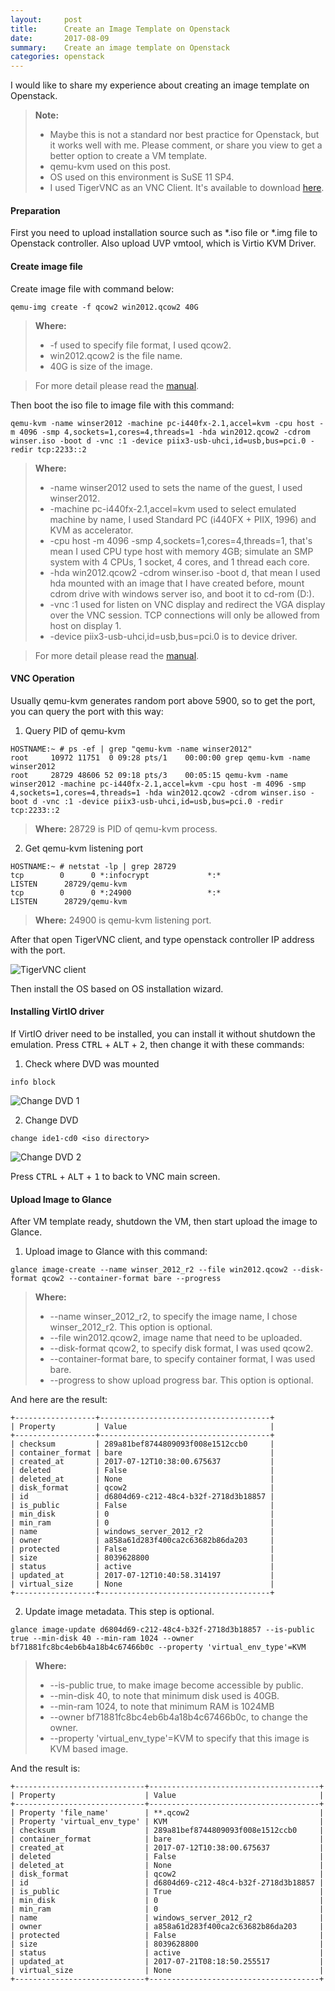 ```yaml
---
layout:     post
title:      Create an Image Template on Openstack
date:       2017-08-09
summary:   	Create an image template on Openstack
categories: openstack
---
```


I would like to share my experience about creating an image template on Openstack.

> **Note:**
> - Maybe this is not a standard nor best practice for Openstack, but it works well with me. Please comment, or share you view to get a better option to create a VM template.
> - qemu-kvm used on this post.
> - OS used on this environment is SuSE 11 SP4. 
> - I used TigerVNC as an VNC Client. It's available to download <a href="http://tigervnc.org/" target="_blank">here</a>.

#### <i class="icon-cog"></i> Preparation

First you need to upload installation source such as *.iso file or *.img file to Openstack controller. Also upload UVP vmtool, which is Virtio KVM Driver.

#### <i class="icon-cog"></i> Create image file

Create image file with command below:

```
qemu-img create -f qcow2 win2012.qcow2 40G
```

> **Where:**
> - -f used to specify file format, I used qcow2.
> - win2012.qcow2 is the file name.
> - 40G is size of the image.

> For more detail please read the <a href="https://linux.die.net/man/1/qemu-img" target="_blank">manual</a>.

Then boot the iso file to image file with this command:

```
qemu-kvm -name winser2012 -machine pc-i440fx-2.1,accel=kvm -cpu host -m 4096 -smp 4,sockets=1,cores=4,threads=1 -hda win2012.qcow2 -cdrom winser.iso -boot d -vnc :1 -device piix3-usb-uhci,id=usb,bus=pci.0 -redir tcp:2233::2
```
> **Where:**
> - -name winser2012 used to sets the name of the guest, I used winser2012.
> - -machine pc-i440fx-2.1,accel=kvm used to select emulated machine by name, I used  Standard PC (i440FX + PIIX, 1996) and KVM as accelerator.
> - -cpu host -m 4096 -smp 4,sockets=1,cores=4,threads=1, that's mean I used CPU type host with memory 4GB; simulate an SMP system with 4 CPUs, 1 socket, 4 cores, and 1 thread each core.
> - -hda win2012.qcow2 -cdrom winser.iso -boot d, that mean I used hda mounted with an image that I have created before, mount cdrom drive with windows server iso, and boot it to cd-rom (D:).
> - -vnc :1 used for listen on VNC display and redirect the VGA display over the VNC session. TCP connections will only be allowed from host on display 1.
> - -device piix3-usb-uhci,id=usb,bus=pci.0 is to device driver.

> For more detail please read the <a href="https://linux.die.net/man/1/qemu-kvm" target="_blank">manual</a>.

#### <i class="icon-cog"></i> VNC Operation

Usually qemu-kvm generates random port above 5900, so to get the port, you can query the port with this way:

1. Query PID of qemu-kvm
```
HOSTNAME:~ # ps -ef | grep "qemu-kvm -name winser2012"
root     10972 11751  0 09:28 pts/1    00:00:00 grep qemu-kvm -name winser2012
root     28729 48606 52 09:18 pts/3    00:05:15 qemu-kvm -name winser2012 -machine pc-i440fx-2.1,accel=kvm -cpu host -m 4096 -smp 4,sockets=1,cores=4,threads=1 -hda win2012.qcow2 -cdrom winser.iso -boot d -vnc :1 -device piix3-usb-uhci,id=usb,bus=pci.0 -redir tcp:2233::2
```
> **Where:** 28729 is PID of qemu-kvm process.

2. Get qemu-kvm listening port
```
HOSTNAME:~ # netstat -lp | grep 28729
tcp        0      0 *:infocrypt             *:*                     LISTEN      28729/qemu-kvm      
tcp        0      0 *:24900                 *:*                     LISTEN      28729/qemu-kvm
```

> **Where:** 24900 is qemu-kvm listening port.

After that open TigerVNC client, and type openstack controller IP address with the port.

![TigerVNC client](http://sapikuda.com/images/posts/2017-08-09-create-image-template-openstack/open-tigervnc-client.png)

Then install the OS based on OS installation wizard.

#### <i class="icon-cog"></i> Installing VirtIO driver

If VirtIO driver need to be installed, you can install it without shutdown the emulation. Press <kbd>CTRL</kbd> + <kbd>ALT</kbd> + <kbd>2</kbd>, then change it with these commands:

1. Check where DVD was mounted 
```
info block
```

![Change DVD 1](http://sapikuda.com/images/posts/2017-08-09-create-image-template-openstack/change-dvd-1.png)

2. Change DVD
```
change ide1-cd0 <iso directory>
```

![Change DVD 2](http://sapikuda.com/images/posts/2017-08-09-create-image-template-openstack/change-dvd-2.png)

Press <kbd>CTRL</kbd> + <kbd>ALT</kbd> + <kbd>1</kbd> to back to VNC main screen.

#### <i class="icon-cog"></i> Upload Image to Glance

After VM template ready, shutdown the VM, then start upload the image to Glance.

1. Upload image to Glance with this command:
```
glance image-create --name winser_2012_r2 --file win2012.qcow2 --disk-format qcow2 --container-format bare --progress
```
> **Where:**
> - --name winser_2012_r2, to specify the image name, I chose winser_2012_r2. This option is optional.  
> - --file win2012.qcow2, image name that need to be uploaded.
> - --disk-format qcow2, to specify disk format, I was used qcow2.
> - --container-format bare, to specify container format, I was used bare.
> - --progress to show upload progress bar. This option is optional. 

And here are the result:
```
+------------------+--------------------------------------+
| Property         | Value                                |
+------------------+--------------------------------------+
| checksum         | 289a81bef8744809093f008e1512ccb0     |
| container_format | bare                                 |
| created_at       | 2017-07-12T10:38:00.675637           |
| deleted          | False                                |
| deleted_at       | None                                 |
| disk_format      | qcow2                                |
| id               | d6804d69-c212-48c4-b32f-2718d3b18857 |
| is_public        | False                                |
| min_disk         | 0                                    |
| min_ram          | 0                                    |
| name             | windows_server_2012_r2               |
| owner            | a858a61d283f400ca2c63682b86da203     |
| protected        | False                                |
| size             | 8039628800                           |
| status           | active                               |
| updated_at       | 2017-07-12T10:40:58.314197           |
| virtual_size     | None                                 |
+------------------+--------------------------------------+
```


2. Update image metadata. This step is optional.
```
glance image-update d6804d69-c212-48c4-b32f-2718d3b18857 --is-public true --min-disk 40 --min-ram 1024 --owner bf71881fc8bc4eb6b4a18b4c67466b0c --property 'virtual_env_type'=KVM
```
> **Where:**
> - --is-public true, to make image become accessible by public.  
> - --min-disk 40, to note that minimum disk used is 40GB.
> - --min-ram 1024, to note that minimum RAM is 1024MB
> - --owner bf71881fc8bc4eb6b4a18b4c67466b0c, to change the owner.
> - --property 'virtual_env_type'=KVM to specify that this image is KVM based image. 

And the result is:
```
+-----------------------------+--------------------------------------+
| Property                    | Value                                |
+-----------------------------+--------------------------------------+
| Property 'file_name'        | **.qcow2                             |
| Property 'virtual_env_type' | KVM                                  |
| checksum                    | 289a81bef8744809093f008e1512ccb0     |
| container_format            | bare                                 |
| created_at                  | 2017-07-12T10:38:00.675637           |
| deleted                     | False                                |
| deleted_at                  | None                                 |
| disk_format                 | qcow2                                |
| id                          | d6804d69-c212-48c4-b32f-2718d3b18857 |
| is_public                   | True                                 |
| min_disk                    | 0                                    |
| min_ram                     | 0                                    |
| name                        | windows_server_2012_r2               |
| owner                       | a858a61d283f400ca2c63682b86da203     |
| protected                   | False                                |
| size                        | 8039628800                           |
| status                      | active                               |
| updated_at                  | 2017-07-21T08:18:50.255517           |
| virtual_size                | None                                 |
+-----------------------------+--------------------------------------+
```